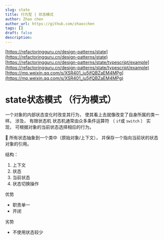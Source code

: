 ```yaml
---
slug: state
title: 行为型 | 状态模式
author: Zhao chen
author_url: https://github.com/zhaocchen
tags: []
draft: false
description: 
---
```


[https://refactoringguru.cn/design-patterns/state](https://refactoringguru.cn/design-patterns/state)
[https://refactoringguru.cn/design-patterns/state/typescript/example](https://refactoringguru.cn/design-patterns/state/typescript/example)
[https://mp.weixin.qq.com/s/XSR401_iu5jfQBZaEM4MPg](https://mp.weixin.qq.com/s/XSR401_iu5jfQBZaEM4MPg)
# state状态模式 （行为模式）
一个对象的内部状态变化时改变其行为， 使其看上去就像改变了自身所属的类一样。 
涉及， 有限状态机
状态机通常由众多条件运算符 （ `if`或 `switch` ） 实现， 可根据对象的当前状态选择相应的行为。  


📢 所有状态抽象到一个类中（原始对象/上下文）， 并保存一个指向当前状的状态对象的引用。


结构：

1. 上下文
1. 状态
1. 当前状态
1. 状态切换操作



优势

- 职责单一
- 开闭



劣势

- 不使用状态较少
